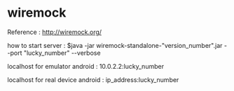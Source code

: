 # wiremock

Reference : <http://wiremock.org/>

how to start server : $java -jar wiremock-standalone-"version_number".jar --port "lucky_number" --verbose

localhost for emulator android : 10.0.2.2:lucky_number

localhost for real device android : ip_address:lucky_number
